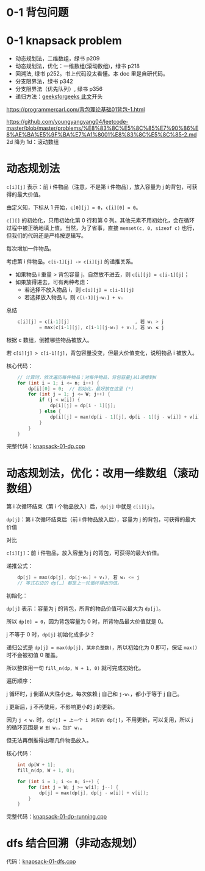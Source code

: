# 0-1 背包问题
# 0-1 knapsack problem

- 动态规划法，二维数组，绿书 p209
- 动态规划法，优化：一维数组(滚动数组)，绿书 p218
- 回溯法, 绿书 p252。书上代码没太看懂。本 doc 里是自研代码。
- 分支限界法，绿书 p342
- 分支限界法（优先队列）, 绿书 p356
- 递归方法：[geeksforgeeks 此文](https://www.geeksforgeeks.org/0-1-knapsack-problem-dp-10/)开头

https://programmercarl.com/背包理论基础01背包-1.html

https://github.com/youngyangyang04/leetcode-master/blob/master/problems/%E8%83%8C%E5%8C%85%E7%90%86%E8%AE%BA%E5%9F%BA%E7%A1%8001%E8%83%8C%E5%8C%85-2.md
2d 降为 1d：滚动数组

# 动态规划法

`c[i][j]` 表示：前 i 件物品（注意，不是第 i 件物品），放入容量为 j 的背包，可获得的最大价值。

由定义知，下标从 1 开始，`c[0][j] = 0`，`c[i][0] = 0`。

`c[][]` 的初始化，只用初始化第 0 行和第 0 列。其他元素不用初始化，会在循环过程中被正确地填上值。当然，为了省事，直接 `memset(c, 0, sizeof c)` 也行，但我们的代码还是严格按逻辑写。

每次增加一件物品。

考虑第 i 件物品。`c[i-1][j] -> c[i][j]` 的递推关系。

- 如果物品 i 重量 > 背包容量 j，自然放不进去，则 `c[i][j] = c[i-1][j]`；
- 如果放得进去，可有两种考虑：
  - 若选择不放入物品 i，则 `c[i][j] = c[i-1][j]`
  - 若选择放入物品 i，则 `c[i-1][j-wᵢ] + vᵢ`

总结

```cpp
    c[i][j] = c[i-1][j]                        , 若 wᵢ > j
            = max(c[i-1][j], c[i-1][j-wᵢ] + vᵢ), 若 wᵢ ≤ j
```

根据 c 数组，倒推哪些物品被放入。

若 `c[i][j] > c[i-1][j]`，背包容量没变，但最大价值变化，说明物品 i 被放入。

核心代码：

```cpp
    // 计算时，依次遍历每件物品；对每件物品，背包容量j从1递增到W
    for (int i = 1; i <= n; i++) {
        dp[i][0] = 0;  // 初始化，最好放在这里 (*)
        for (int j = 1; j <= W; j++) {
            if (j < w[i]) {
                dp[i][j] = dp[i - 1][j];
            } else {
                dp[i][j] = max(dp[i - 1][j], dp[i - 1][j - w[i]] + v[i]);
            }
        }
    }
```

完整代码：[knapsack-01-dp.cpp](code/knapsack-01-dp.cpp)

# 动态规划法，优化：改用一维数组（滚动数组）

第 i 次循环结束（第 i 个物品放入）后，`dp[j]` 中就是 `c[i][j]`。

`dp[j]`：第 i 次循环结束后（前 i 件物品放入后），容量为 j 的背包，可获得的最大价值

对比

`c[i][j]`：前 i 件物品，放入容量为 j 的背包，可获得的最大价值。

递推公式：

```cpp
    dp[j] = max(dp[j], dp[j-wᵢ] + vᵢ), 若 wᵢ <= j
    // 等式右边的 dp[…] 都是上一轮循环得出的值。
```

初始化：

`dp[j]` 表示：容量为 j 的背包，所背的物品价值可以最大为 `dp[j]`。

所以 `dp[0] = 0`，因为背包容量为 0 时，所背物品最大价值就是 0。

j 不等于 0 时，`dp[j]` 初始化成多少？

递归公式是 `dp[j] = max(dp[j], 某非负整数)`，所以初始化为 0 即可，保证 `max()` 时不会被初值 0 覆盖。

所以整体用一句 `fill_n(dp, W + 1, 0)` 就可完成初始化。

遍历顺序：

j 循环时，j 倒着从大往小走，每次依赖 j 自己和 `j-wᵢ`，都小于等于 j 自己。

j 更新后，j 不再使用，不影响更小的 j 的更新。

因为 `j < wᵢ` 时，`dp[j] = 上一个 i 对应的 dp[j]`，不用更新，可以复用，所以 j 的循环范围是 `W 到 wᵢ，包扩 wᵢ`。

但无法再倒推得出哪几件物品放入。

核心代码：

```cpp
    int dp[W + 1];
    fill_n(dp, W + 1, 0);

    for (int i = 1; i <= n; i++) {
        for (int j = W; j >= w[i]; j--) {
            dp[j] = max(dp[j], dp[j - w[i]] + v[i]);
        }
    }
```

完整代码：[knapsack-01-dp-running.cpp](code/knapsack-01-dp-running.cpp)

# dfs 结合回溯（非动态规划）

代码：[knapsack-01-dfs.cpp](code/knapsack-01-dfs.cpp)

